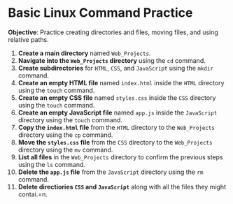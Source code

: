 # Basic Linux Command Practice

**Objective**: Practice creating directories and files, moving files, and using relative paths.

1. **Create a main directory** named `Web_Projects`.
2. **Navigate into the `Web_Projects` directory** using the `cd` command.
3. **Create subdirectories** for `HTML`, `CSS`, and `JavaScript` using the `mkdir` command.
4. **Create an empty HTML file** named `index.html` inside the `HTML` directory using the `touch` command.
5. **Create an empty CSS file** named `styles.css` inside the `CSS` directory using the `touch` command.
6. **Create an empty JavaScript file** named `app.js` inside the `JavaScript` directory using the `touch` command.
7. **Copy the `index.html` file** from the `HTML` directory to the `Web_Projects` directory using the `cp` command.
8. **Move the `styles.css` file** from the `CSS` directory to the `Web_Projects` directory using the `mv` command.
9. **List all files** in the `Web_Projects` directory to confirm the previous steps using the `ls` command.
10. **Delete the `app.js` file** from the `JavaScript` directory using the `rm` command.
11. **Delete directiories `CSS` and `JavaScript`** along with all the files they might contai.=n. 